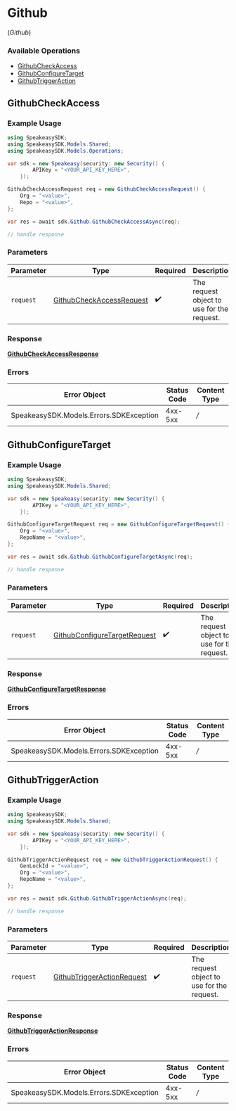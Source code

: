 # Github
(*Github*)

### Available Operations

* [GithubCheckAccess](#githubcheckaccess)
* [GithubConfigureTarget](#githubconfiguretarget)
* [GithubTriggerAction](#githubtriggeraction)

## GithubCheckAccess

### Example Usage

```csharp
using SpeakeasySDK;
using SpeakeasySDK.Models.Shared;
using SpeakeasySDK.Models.Operations;

var sdk = new Speakeasy(security: new Security() {
        APIKey = "<YOUR_API_KEY_HERE>",
    });

GithubCheckAccessRequest req = new GithubCheckAccessRequest() {
    Org = "<value>",
    Repo = "<value>",
};

var res = await sdk.Github.GithubCheckAccessAsync(req);

// handle response
```

### Parameters

| Parameter                                                                       | Type                                                                            | Required                                                                        | Description                                                                     |
| ------------------------------------------------------------------------------- | ------------------------------------------------------------------------------- | ------------------------------------------------------------------------------- | ------------------------------------------------------------------------------- |
| `request`                                                                       | [GithubCheckAccessRequest](../../Models/Operations/GithubCheckAccessRequest.md) | :heavy_check_mark:                                                              | The request object to use for the request.                                      |


### Response

**[GithubCheckAccessResponse](../../Models/Operations/GithubCheckAccessResponse.md)**
### Errors

| Error Object                            | Status Code                             | Content Type                            |
| --------------------------------------- | --------------------------------------- | --------------------------------------- |
| SpeakeasySDK.Models.Errors.SDKException | 4xx-5xx                                 | */*                                     |

## GithubConfigureTarget

### Example Usage

```csharp
using SpeakeasySDK;
using SpeakeasySDK.Models.Shared;

var sdk = new Speakeasy(security: new Security() {
        APIKey = "<YOUR_API_KEY_HERE>",
    });

GithubConfigureTargetRequest req = new GithubConfigureTargetRequest() {
    Org = "<value>",
    RepoName = "<value>",
};

var res = await sdk.Github.GithubConfigureTargetAsync(req);

// handle response
```

### Parameters

| Parameter                                                                           | Type                                                                                | Required                                                                            | Description                                                                         |
| ----------------------------------------------------------------------------------- | ----------------------------------------------------------------------------------- | ----------------------------------------------------------------------------------- | ----------------------------------------------------------------------------------- |
| `request`                                                                           | [GithubConfigureTargetRequest](../../Models/Shared/GithubConfigureTargetRequest.md) | :heavy_check_mark:                                                                  | The request object to use for the request.                                          |


### Response

**[GithubConfigureTargetResponse](../../Models/Operations/GithubConfigureTargetResponse.md)**
### Errors

| Error Object                            | Status Code                             | Content Type                            |
| --------------------------------------- | --------------------------------------- | --------------------------------------- |
| SpeakeasySDK.Models.Errors.SDKException | 4xx-5xx                                 | */*                                     |

## GithubTriggerAction

### Example Usage

```csharp
using SpeakeasySDK;
using SpeakeasySDK.Models.Shared;

var sdk = new Speakeasy(security: new Security() {
        APIKey = "<YOUR_API_KEY_HERE>",
    });

GithubTriggerActionRequest req = new GithubTriggerActionRequest() {
    GenLockId = "<value>",
    Org = "<value>",
    RepoName = "<value>",
};

var res = await sdk.Github.GithubTriggerActionAsync(req);

// handle response
```

### Parameters

| Parameter                                                                       | Type                                                                            | Required                                                                        | Description                                                                     |
| ------------------------------------------------------------------------------- | ------------------------------------------------------------------------------- | ------------------------------------------------------------------------------- | ------------------------------------------------------------------------------- |
| `request`                                                                       | [GithubTriggerActionRequest](../../Models/Shared/GithubTriggerActionRequest.md) | :heavy_check_mark:                                                              | The request object to use for the request.                                      |


### Response

**[GithubTriggerActionResponse](../../Models/Operations/GithubTriggerActionResponse.md)**
### Errors

| Error Object                            | Status Code                             | Content Type                            |
| --------------------------------------- | --------------------------------------- | --------------------------------------- |
| SpeakeasySDK.Models.Errors.SDKException | 4xx-5xx                                 | */*                                     |
